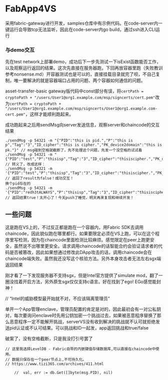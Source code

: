 # FabApp4VS
采用fabric-gateway进行开发，samples仓库中有示例代码。在code-server内一键运行会导致tcp无法监听，因此在code-server内go build，通过ssh进入CLI运行

### 与demo交互
先在test network上部署demo，成功后下一步先测试一下isExist函数能否工作，以及观察运行返回的结果。这次先直接在服务器跑，下回再放容器里跑（失败教训参考nonsense.md）开容器测试也是可以的，直接挂载目录就完了呗，不自己复制，唯一要解决的就是容器端口占用的问题、两个容器如何通信的问题。

asset-transfer-basic gateway版代码中const部分有误，将`certPath = cryptoPath + "/users/User1@org1.example.com/msp/signcerts/cert.pem"`改为`certPath = cryptoPath + "/users/User1@org1.example.com/msp/signcerts/User1@org1.example.com-cert.pem"`，这样才能顺利跑起来。

成功跑起来之后用sendMsg向server发送信息，观察server和chaincode的交互结果
```
./sendMsg -p 54321 -m "{"PID":"this is pid.","P":"this is p","Tag":"3","ID_cipher":"this is cipher.","PK_device2domain":"this is pk."}" // msg碰到空格就截断了，先不处理这个问题，先发一个没空格的试试看
./sendMsg -p 54321 -m "{"PID":"test","P":"thisisp","Tag":"3","ID_cipher":"thisiscipher.","PK_device2domain":"thisispk."}"   // 转义了，改成这样：
./sendMsg -p 54321 -m '{"PID":"test","P":"thisisp","Tag":"3","ID_cipher":"thisiscipher.","PK_device2domain":"thisispk."}'   // 返回了result为false！成功交互！
换个pid存在的
./sendMsg -p 54321 -m '{"PID":"redh3tALWAYS","P":"thisisp","Tag":"3","ID_cipher":"thisiscipher.","PK_device2domain":"thisispk."}'   // 返回结果true！太开心了！今天push了睡觉，明天再来复现和继续开发！
```

## 一些问题
这是跑在VS上的，不过反正都是跑在一个容器内，用Fabric SDK去调用chaincode，因此貌似跑在哪里都行。如果要限定必须在VS上跑，可以在这个程序里写检测，因为在chaincode里面检测比较麻烦。感觉限定在peer上跑更安全，虽然说不出哪里更安全。请求调用chaincode的话智能合约会验证请求者的代码是否被篡改，因此如果想通过修改此DApp攻击的话，调用chaincode会在chaincode端失败。虽然我还没写这个核验方法。另外本身攻击者无法左右sgx端返回结果

刚才看了一下发现服务器不支持sgx，但是Intel官方提供了simulate mod，翻了一圈没找着开启方法，另外原生sgx仅仅支持c语言。好在找到了ego!
EGo感觉能封神！

// “Intel的威胁模型最开始就不对，不应该隔离管理员”

单开一个App管理enclave，管理员配置的肯定是对的，因此最初会有一对公私钥对，每次要询问enclave时先用公钥加密一个挑战过去，如果被恶意程序替换了那么恶意程序一定不能解开挑战，serverVS没有收到解决的挑战就不认可就拒绝发送pid认证或不认可结果。可以挑战和ID一起发，app返回挑战和true/false

破案了，没有空格截断，只是我没打引号罢了

	// 这里我选择LevelDB - Fabric自带的内嵌键值存储数据库,可以直接在chaincode中使用。
	// 数据只保存在一个peer节点上,不可持久化。
	// https://www.tizi365.com/archives/411.html

		// 	val, err := db.Get([]byte(msg.PID), nil)
